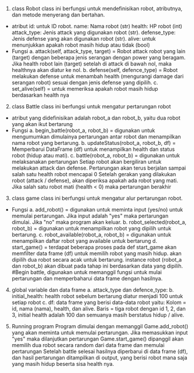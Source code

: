 1. class Robot
class ini berfungsi untuk mendefinisikan robot, atributnya, dan metode menyerang dan bertahan.
- atribut
    id: untuk ID robot.
    name: Nama robot (str)
    health: HP robot (int)
    attack_type: Jenis attack yang digunakan robot (str).
    defense_type: Jenis defense yang akan digunakan robot (str).
    alive: untuk menunjukkan apakah robot masih hidup atau tidak (bool)
- Fungsi 
    a. attack(self, attack_type, target) = Robot attack robot yang lain (target) dengan beberapa jenis serangan dengan power yang beragam.  Jika health robot lain (target) setelah di attack di bawah nol, maka healthnya akan diatur ke nol.
    b. defense(self, defence_type) = Robot melakukan defense untuk menambah health (mengurangi damage dari serangan robot) sesuai dengan jenis defense yang dipilih.
    c. set_alive(self) = untuk memeriksa apakah robot masih hidup berdasarkan health nya 

2. class Battle
class ini berfungsi untuk mengatur pertarungan robot
- atribut yang didefinisikan adalah robot_a dan robot_b, yaitu dua robot yang akan ikut bertarung
- Fungsi
    a. begin_battle(robot_a, robot_b) = digunakan untuk mengumumkan dimulainya pertarungan antar robot dan menampilkan nama robot yang bertarung.
    b. updateStatus(robot_a, robot_b, df) = Memperbarui DataFrame (df) untuk menampilkan health dan status robot (hidup atau mati).
    c. battle(robot_a, robot_b) = digunakan untuk melaksanakan pertarungan
        Setiap robot akan bergiliran untuk melakukan attack dan defense.
        Pertarungan akan terus berjalan sampai salah satu health robot mencapai 0 
        Setelah gerakan yang dilakukan robot (attack / defense), akan diperiksa apakah ada robot yang mati. Jika salah satu robot mati (health < 0) maka pertarungan berakhir 

3. class game
class ini berfungsi untuk mengatur alur pertarungan robot.
- Fungsi
    a. add_robot() = digunakan untuk meminta input (yes/no) untuk memulai pertarungan. Jika input adalah "yes" maka pertarungan dimulai. Jika "no" maka program akan keluar.
    b. robot_selected(robot_a, robot_b) = digunakan untuk menampilkan robot yang dipilih untuk bertarung.
    c. robot_available(robot_a, robot_b) = digunakan untuk menampilkan daftar robot yang available untuk bertarung
    d. start_game() = terdapat beberapa proses pada def start_game
        akan memfilter data frame (df) untuk memilih robot yang masih hidup.
        akan dipilih dua robot secara acak untuk bertarung.
        instance robot (robot_a dan robot_b) akan dibuat pada tahap ini berdasarkan data yang dipilih.
        #Begin battle, digunakan untuk memanggil fungsi untuk mulai pertarungan dan memperbaharui data frame dengan hasilnya.

4. global variable dan data frame
    a. attack_type dan defence_type:
    b. initial_health:
        health robot sebelum bertarung diatur menjadi 100 untuk setiap robot
    c. df:
        data frame yang berisi data-data robot yaitu:
            Kolom = id, nama (nama), health, dan alive.
            Baris = tiga robot dengan id 1, 2, dan 3, initial health adalah 100 dan semuanya masih berstatus hidup / alive.

5. Running program
    Program dimulai dengan memanggil Game.add_robot() yang akan meminta untuk memulai pertarungan.
    Jika memasukkan input "yes" maka dilanjutkan pertarungan
        Game.start_game() dipanggil akan memilih dua robot secara random dari data frame dan memulai pertarungan
        Setelah battle selesai hasilnya diperbarui di data frame (df), dan hasil pertarungan ditampilkan di output, yang berisi robot mana saja yang masih hidup beserta sisa health nya. 